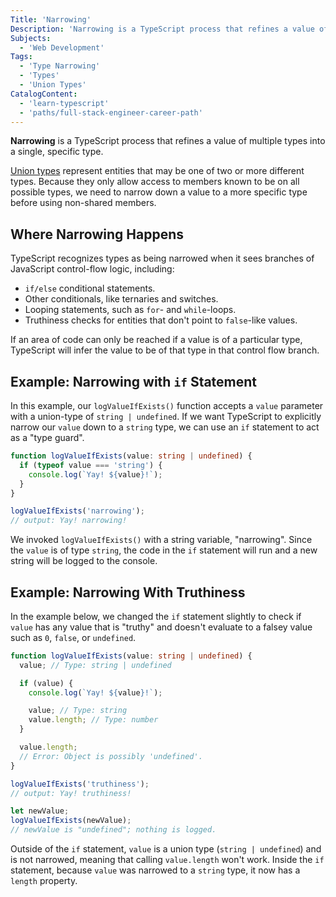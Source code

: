 ```yaml
---
Title: 'Narrowing'
Description: 'Narrowing is a TypeScript process that refines a value of multiple types into a single, specific type.'
Subjects:
  - 'Web Development'
Tags:
  - 'Type Narrowing'
  - 'Types'
  - 'Union Types'
CatalogContent:
  - 'learn-typescript'
  - 'paths/full-stack-engineer-career-path'
---
```


**Narrowing** is a TypeScript process that refines a value of multiple types into a single, specific type.

[Union types](https://www.codecademy.com/resources/docs/typescript/unions) represent entities that may be one of two or more different types. Because they only allow access to members known to be on all possible types, we need to narrow down a value to a more specific type before using non-shared members.

## Where Narrowing Happens

TypeScript recognizes types as being narrowed when it sees branches of JavaScript control-flow logic, including:

- `if/else` conditional statements.
- Other conditionals, like ternaries and switches.
- Looping statements, such as `for`- and `while`-loops.
- Truthiness checks for entities that don't point to `false`-like values.

If an area of code can only be reached if a value is of a particular type, TypeScript will infer the value to be of that type in that control flow branch.

## Example: Narrowing with `if` Statement

In this example, our `logValueIfExists()` function accepts a `value` parameter with a union-type of `string | undefined`. If we want TypeScript to explicitly narrow our `value` down to a `string` type, we can use an `if` statement to act as a "type guard".

```ts
function logValueIfExists(value: string | undefined) {
  if (typeof value === 'string') {
    console.log(`Yay! ${value}!`);
  }
}

logValueIfExists('narrowing');
// output: Yay! narrowing!
```

We invoked `logValueIfExists()` with a string variable, "narrowing". Since the `value` is of type `string`, the code in the `if` statement will run and a new string will be logged to the console.

## Example: Narrowing With Truthiness

In the example below, we changed the `if` statement slightly to check if `value` has any value that is "truthy" and doesn't evaluate to a falsey value such as `0`, `false`, or `undefined`.

```ts
function logValueIfExists(value: string | undefined) {
  value; // Type: string | undefined

  if (value) {
    console.log(`Yay! ${value}!`);

    value; // Type: string
    value.length; // Type: number
  }

  value.length;
  // Error: Object is possibly 'undefined'.
}

logValueIfExists('truthiness');
// output: Yay! truthiness!

let newValue;
logValueIfExists(newValue);
// newValue is "undefined"; nothing is logged.
```

Outside of the `if` statement, `value` is a union type (`string | undefined`) and is not narrowed, meaning that calling `value.length` won't work. Inside the `if` statement, because `value` was narrowed to a `string` type, it now has a `length` property.
